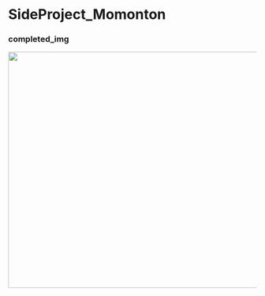 # SideProject_Momonton
### completed_img
<img src='./completedImg.PNG' width="1024" height="480" />
